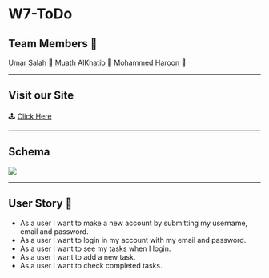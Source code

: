# W7-ToDo

## Team Members :8ball:

[Umar Salah](https://github.com/umarsalah) 🐻
[Muath AlKhatib](https://github.com/muath-khatib) 🚬
[Mohammed Haroon](https://github.com/muhammadharoun) 🤠 

___
## Visit our Site <h4>
:joystick: <a href="https://w7todo.herokuapp.com/">Click Here</a>
</h4> 

___

## Schema 
![](https://i.imgur.com/pdT3m6G.png)
___
## User Story :steam_locomotive: 
- As a user I want to make a new account by submitting my username, email and password.
- As a user I want to login in my account with my email and password.
- As a user I want to see my tasks when I login.
- As a user I want to add a new task.
- As a user I want to check completed tasks.
